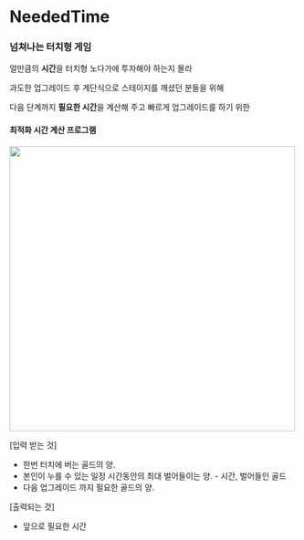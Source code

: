 # NeededTime
### 넘쳐나는 터치형 게임

얼만큼의 **시간**을 터치형 노다가에 투자해야 하는지 몰라

과도한 업그레이드 후 계단식으로 스테이지를 깨셨던 분들을 위해

다음 단계까지 **필요한 시간**을 계산해 주고 빠르게 업그레이드를 하기 위한

#### **최적화 시간 계산 프로그램**

<img width = "500" src = "https://user-images.githubusercontent.com/35987737/44181139-127b1a00-a13b-11e8-8026-5f8c9016c1fe.png">

[입력 받는 것]

- 한번 터치에 버는 골드의 양.
- 본인이 누를 수 있는 일정 시간동안의 최대 벌어들이는 양. - 시간, 벌어들인 골드
- 다음 업그레이드 까지 필요한 골드의 양.

[출력되는 것]
- 앞으로 필요한 시간
